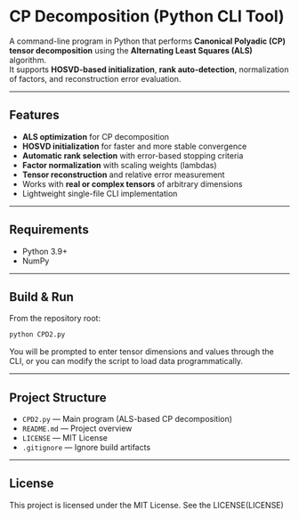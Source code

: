 # CP Decomposition (Python CLI Tool)

A command-line program in Python that performs **Canonical Polyadic (CP) tensor decomposition** using the **Alternating Least Squares (ALS)** algorithm.  
It supports **HOSVD-based initialization**, **rank auto-detection**, normalization of factors, and reconstruction error evaluation.

---

## Features
- **ALS optimization** for CP decomposition  
- **HOSVD initialization** for faster and more stable convergence  
- **Automatic rank selection** with error-based stopping criteria  
- **Factor normalization** with scaling weights (lambdas)  
- **Tensor reconstruction** and relative error measurement  
- Works with **real or complex tensors** of arbitrary dimensions  
- Lightweight single-file CLI implementation

---

## Requirements
- Python 3.9+
- NumPy

---

## Build & Run
From the repository root:

```bash
python CPD2.py
```

You will be prompted to enter tensor dimensions and values through the CLI, or you can modify the script to load data programmatically.

---

## Project Structure

- `CPD2.py` — Main program (ALS-based CP decomposition)
- `README.md` — Project overview
- `LICENSE` — MIT License
- `.gitignore` — Ignore build artifacts

---

## License

This project is licensed under the MIT License. See the LICENSE(LICENSE)
